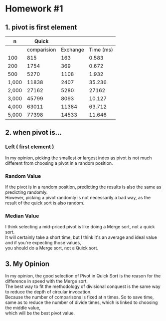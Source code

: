 # Homework #1

## 1. pivot is first element

| n     | Quick       |          |           |
| ----- | ----------- | -------- | --------- |
|       | comparision | Exchange | Time (ms) |
| 100   | 815         | 163      | 0.583     |
| 200   | 1754        | 369      | 0.672     |
| 500   | 5270        | 1108     | 1.932     |
| 1,000 | 11838       | 2407     | 35.236    |
| 2,000 | 27162       | 5280     | 27162     |
| 3,000 | 45799       | 8093     | 10.127    |
| 4,000 | 63011       | 11384    | 63.712    |
| 5,000 | 77398       | 14533    | 11.646    |

## 2. when pivot is...

### Left ( first element )

In my opinion, picking the smallest or largest index as pivot is not much different from choosing a pivot in a random position.

### Random Value

If the pivot is in a random position, predicting the results is also the same as predicting randomly.  
However, picking a pivot randomly is not necessarily a bad way, as the result of the quick sort is also random.

### Median Value

I think selecting a mid-priced pivot is like doing a Merge sort, not a quick sort.  
It will certainly take a short time, but I think it's an average and ideal value and if you're expecting those values,  
you should do a Merge sort, not a Quick sort.

## 3. My Opinion

In my opinion, the good selection of Pivot in Quick Sort is the reason for the difference in speed with the Merge sort.  
The best way to fit the methodology of divisional conquest is the same way to reduce the depth of circular invocation.  
Because the number of comparisons is fixed at n times.
So to save time, same as to reduce the number of divide times, which is linked to choosing the middle value,  
which will be the best pivot value.
